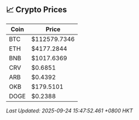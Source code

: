 ## 📈 Crypto Prices

| Coin | Price |
| ---- | ----- |
| BTC | $112579.7346 |
| ETH | $4177.2844 |
| BNB | $1017.6369 |
| CRV | $0.6851 |
| ARB | $0.4392 |
| OKB | $179.5101 |
| DOGE | $0.2388 |

_Last Updated: 2025-09-24 15:47:52.461 +0800 HKT_